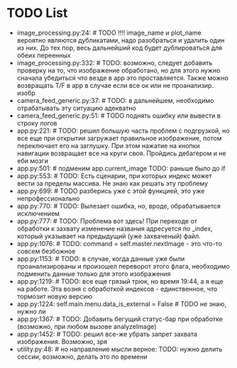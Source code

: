 # TODO List

- image_processing.py:24: # TODO !!!! image_name и plot_name вероятно являются дубликатами, надо разобраться и удалить один из них. До тех пор, весь дальнейший код будет дублироваться для обеих переенных
- image_processing.py:332: # TODO: возможно, следует добавить проверку на то, что изображение обработано, но для этого нужно сначала убедиться что везде в app это проставляется. Также можно возвращать T/F в app в случае если все ок или не проанализир. изобр
- camera_feed_generic.py:37: # TODO: в дальнейшем, необходимо отрабатывать эту ситуацию адекватно
- camera_feed_generic.py:51: # TODO поднять ошибку или вывести в строку логов
- app.py:221: # TODO: решил большую часть проблем с подгрузкой, но все еще при открытии загружает правильное изображение, потом переключает его на заглушку. При этом нажатие на кнопки навигации возвращает все на круги своя. Пройдись дебагером и не еби мозги
- app.py:501: # подменим app.current_image TODO: раньше было до if
- app.py:553: # TODO: Есть сценарии, при которых индекс может вести за пределы массива. Не знаю как решать эту проблему
- app.py:699: # TODO разберись уже с этой функцией, это уже непрофессионально
- app.py:770: # TODO: Вылезает ошибка, но, вроде, обрабатывается исключением
- app.py:777: # TODO: Проблема вот здесь! При переходе от обработки к захвату изменение названия адресуется по _index, который указывает на предыдущий (уже захваченый) файл.
- app.py:1076: # TODO: command = self.master.nextImage - это что-то совсем безбожное
- app.py:1153: # TODO: в случае, когда данные уже были проанализированы и произошел переворот этого флага, необходимо подменить данные только для этого изображения
- app.py:1219: # TODO: все еще грязый трюк, но время 19:44, а я еще на работе. Эта возня с обработкой индексов - единственное, что тормозит новую версию
- app.py:1224: self.main.menu.data_is_external = False # TODO не знаю, нужно ли
- app.py:1367: # TODO: Добавить бегущий статус-бар при обработке (возможно, при любом вызове analyzeImage)
- app.py:1452: # TODO: решил все-же убрать запрет захвата изображения. Возможно, зря
- utility.py:48: # но направление мысли верное: TODO: нужно делить сессии, возможно, делать это по времени
